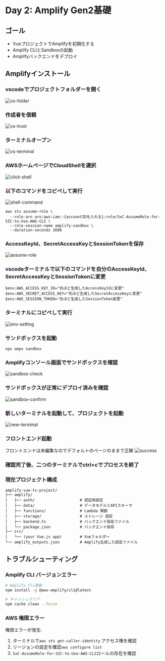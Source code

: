 # Day 2: Amplify Gen2基礎

## ゴール
- VueプロジェクトでAmplifyを初期化する
- Amplify CLIとSandboxの起動
- Amplifyバックエンドをデプロイ

## Amplifyインストール
### vscodeでプロジェクトフォルダーを開く
![vs-folder](../images/screenshots/d2-vs-folder.png)
### 作成者を信頼
![vs-trust](../images/screenshots/d2-vs-trust.png)
### ターミナルオープン
![vs-terminal](../images/screenshots/d2-vs-terminal.png)

### AWSホームページでCloudShellを選択
![click-shell](../images/screenshots/d2-click-cloudshell.png)

### 以下のコマンドをコピペして実行
![shell-command](../images/screenshots/d2-cloudshell-command.png)
```
aws sts assume-role \
  --role-arn arn:aws:iam::{accountIDを入れる}:role/SxC-AssumeRole-for-SIC-to-Use-AWS-CLI \
  --role-session-name amplify-sandbox \
  --duration-seconds 3600 
```

### AccessKeyId、SecretAccessKeyとSessionTokenを保存
![assume-role](../images/screenshots/d2-assume-role.png)

### vscodeターミナルで以下のコマンドを自分のAccessKeyId、SecretAccessKeyとSessionTokenに変更
```
$env:AWS_ACCESS_KEY_ID="先ほど生成したAccessKeyIdに変更"
$env:AWS_SECRET_ACCESS_KEY="先ほど生成したSecretAccessKeyに変更"
$env:AWS_SESSION_TOKEN="先ほど生成したSessionToken変更"
```

### ターミナルにコピペして実行
![env-setting](../images/screenshots/d2-env-setting.png)

### サンドボックスを起動
```
npx ampx sandbox
```

### Amplifyコンソール画面でサンドボックスを確認
![sandbox-check](../images/screenshots/d2-sandbox-create.png)

### サンドボックスが正常にデプロイ済みを確認
![sandbox-confirm](../images/screenshots/d2-sandbox-confirm.png)

### 新しいターミナルを起動して、プロジェクトを起動
![new-terminal](../images/screenshots/d2-new-terminal.png)

### フロントエンド起動
フロントエンドは未編集なのでデフォルトのページのままで正解
![success](../images/screenshots/d2-success.png)


### 確認完了後、二つのターミナルでctrl+cでプロセスを終了
### 現在プロジェクト構成

```
amplify-vue-ts-project/
├── amplify/
│   ├── auth/                    # 認証用設定
│   ├── data/                    # データモデルとAPIスキーマ
│   ├── functions/               # Lambda 関数
│   ├── storage/                 # ストレージ 設定
│   ├── backend.ts               # バックエンド設定ファイル
│   └── package.json             # バックエンド依存
├── src/
│   └── (your Vue.js app)        # Vueフォルダー
└── amplify_outputs.json         # Amplify生成した設定ファイル
```


## トラブルシューティング

### Amplify CLI バージョンエラー

```bash
# Amplify Cli更新
npm install -g @aws-amplify/cli@latest

# キャッシュクリア
npm cache clean --force
```

### AWS 権限エラー

権限エラーが発生:

1. ターミナルで`aws sts get-caller-identity` アクセス権を確認
2. リージョンの設定を確認`aws configure list`
3. `SxC-AssumeRole-for-SIC-to-Use-AWS-CLI`ロールの存在を確認

